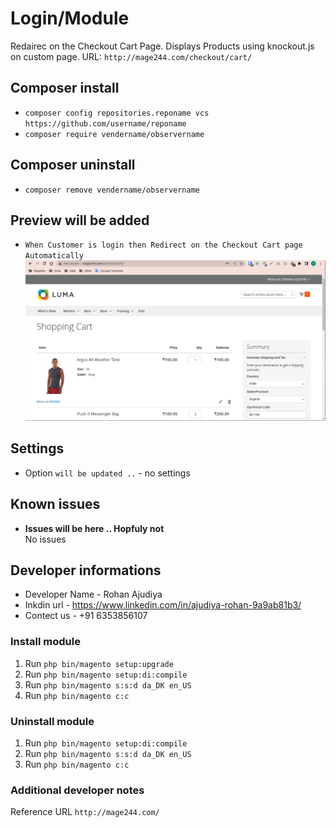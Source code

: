 # Login/Module

Redairec on the Checkout Cart Page. 
Displays Products using knockout.js on custom page.
URL: `http://mage244.com/checkout/cart/`

## Composer install

- `composer config repositories.reponame vcs https://github.com/username/reponame`
- `composer require vendername/observername`

## Composer uninstall

- `composer remove vendername/observername`

## Preview will be added

- `When Customer is login then Redirect on the Checkout Cart page Automatically`
![products](/readme-images/Redirect.png "products on custom page")


## Settings

- Option `will be updated ..` - no settings

## Known issues

- **Issues will be here .. Hopfuly not**\
  No issues

## Developer informations
- Developer Name - Rohan Ajudiya
- Inkdin url     - https://www.linkedin.com/in/ajudiya-rohan-9a9ab81b3/
- Contect us     - +91 6353856107

### Install module
1. Run `php bin/magento setup:upgrade`
2. Run `php bin/magento setup:di:compile`
3. Run `php bin/magento s:s:d da_DK en_US`
4. Run `php bin/magento c:c`

### Uninstall module
1. Run `php bin/magento setup:di:compile`
2. Run `php bin/magento s:s:d da_DK en_US`
3. Run `php bin/magento c:c`

### Additional developer notes
Reference URL `http://mage244.com/`
